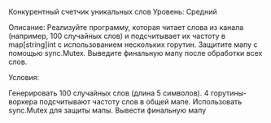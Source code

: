 Конкурентный счетчик уникальных слов
Уровень: Средний

Описание: Реализуйте программу, которая читает слова из канала (например, 100 случайных слов) 
и подсчитывает их частоту в map[string]int с использованием нескольких горутин. 
Защитите мапу с помощью sync.Mutex. Выведите финальную мапу после обработки всех слов.

Условия:

Генерировать 100 случайных слов (длина 5 символов).
4 горутины-воркера подсчитывают частоту слов в общей мапе.
Использовать sync.Mutex для защиты мапы.
Вывести финальную мапу
